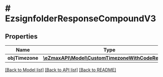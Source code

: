 # # EzsignfolderResponseCompoundV3

## Properties

Name | Type | Description | Notes
------------ | ------------- | ------------- | -------------
**objTimezone** | [**\eZmaxAPI\Model\CustomTimezoneWithCodeResponse**](CustomTimezoneWithCodeResponse.md) |  | [optional]

[[Back to Model list]](../../README.md#models) [[Back to API list]](../../README.md#endpoints) [[Back to README]](../../README.md)
